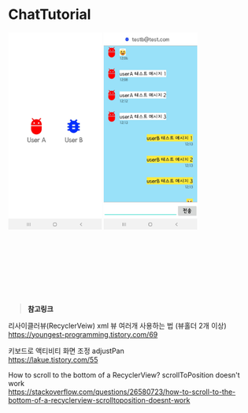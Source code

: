 # ChatTutorial

<img src="https://github.com/HYUNJUNEPARK/ImageRepository/blob/master/androidProgramming/chatTutorial1.jpg" height="400"/>
<img src="https://github.com/HYUNJUNEPARK/ImageRepository/blob/master/androidProgramming/chatTutorial2.jpg" height="400"/>

<br></br>
<br></br>
---

><a id = "ref">**참고링크**</a></br>

리사이클러뷰(RecyclerVeiw) xml 뷰 여러개 사용하는 법 (뷰홀더 2개 이상)</br>
https://youngest-programming.tistory.com/69</br>


키보드로 액티비티 화면 조정 adjustPan</br>
https://lakue.tistory.com/55</br>


How to scroll to the bottom of a RecyclerView? scrollToPosition doesn't work</br>
https://stackoverflow.com/questions/26580723/how-to-scroll-to-the-bottom-of-a-recyclerview-scrolltoposition-doesnt-work</br>